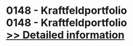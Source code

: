 # 0148 - Kraftfeldportfolio<br />0148 - Kraftfeldportfolio<br />[>> Detailed information](https://secure.shareit.com/shareit/product.html?productid=300998975&affiliateid=200057808)